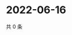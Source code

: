 # 2022-06-16

共 0 条

<!-- BEGIN WEIBO -->
<!-- 最后更新时间 Thu Jun 16 2022 23:16:09 GMT+0800 (China Standard Time) -->

<!-- END WEIBO -->
